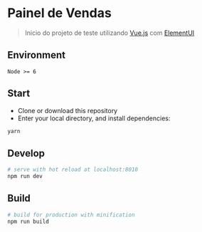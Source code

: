 # Painel  de Vendas

> Inicio do projeto de teste utilizando [Vue.js](https://vuejs.org/) com [ElementUI](https://element.eleme.io/#/en-US)


## Environment

`Node >= 6`

## Start

 - Clone or download this repository
 - Enter your local directory, and install dependencies:

``` bash
yarn
```

## Develop

``` bash
# serve with hot reload at localhost:8010
npm run dev
```

## Build

``` bash
# build for production with minification
npm run build
```

